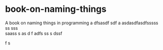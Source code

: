 # book-on-naming-things
A book on naming things in programming
a
dfsasdf  sdf
a asdasdfasdfsssss ss
sss    
  saass
s as d f
adfs    ss
s
   dssf
 
f
s
 
